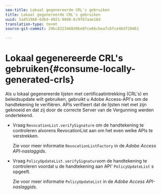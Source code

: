 ```yaml
---
seo-title: Lokaal gegenereerde CRL's gebruiken
title: Lokaal gegenereerde CRL's gebruiken
uuid: 5a4519b8-6dbd-4921-9048-6c9f67aae18d
translation-type: tm+mt
source-git-commit: 29bc8323460d9be0fce66cbea7c6fce46df20d61

---
```



# Lokaal gegenereerde CRL&#39;s gebruiken{#consume-locally-generated-crls}

Als u lokaal gegenereerde lijsten met certificaatintrekking (CRL&#39;s) en beleidsupdate wilt gebruiken, gebruikt u Adobe Access-API&#39;s om de handtekening te verifiëren. APIs verifieert dat de lijsten niet met zijn geknoeid en dat zij door de correcte Server van de Vergunning werden ondertekend.

* Vraag `RevocationList.verifySignature` om de handtekening te controleren alvorens RevocationList aan om het even welke APIs te verstrekken.

   Zie voor meer informatie `RevocationListFactory` in de *Adobe Access API-naslaggids*.

* Vraag `PolicyUpdateList.verifySignature`om de handtekening te controleren voordat u de handtekening aan API&#39; `PolicyUpdateList` s opgeeft.

   Zie voor meer informatie `PolicyUpdateList` in de *Adobe Access API-naslaggids*.

